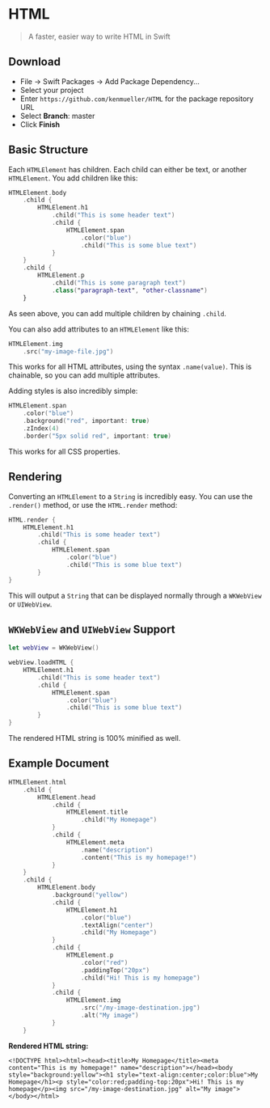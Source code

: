 # HTML

> A faster, easier way to write HTML in Swift

## Download

- File -> Swift Packages -> Add Package Dependency...
- Select your project
- Enter `https://github.com/kenmueller/HTML` for the package repository URL
- Select **Branch**: master
- Click **Finish**

## Basic Structure

Each `HTMLElement` has children. Each child can either be text, or another `HTMLElement`. You add children like this:

```swift
HTMLElement.body
    .child {
        HTMLElement.h1
            .child("This is some header text")
            .child {
                HTMLElement.span
                    .color("blue")
                    .child("This is some blue text")
            }
    }
    .child {
        HTMLElement.p
            .child("This is some paragraph text")
            .class("paragraph-text", "other-classname")
    }
```

As seen above, you can add multiple children by chaining  `.child`.

You can also add attributes to an `HTMLElement` like this:

```swift
HTMLElement.img
    .src("my-image-file.jpg")
```

This works for all HTML attributes, using the syntax `.name(value)`. This is chainable, so you can add multiple attributes.

Adding styles is also incredibly simple:

```swift
HTMLElement.span
    .color("blue")
    .background("red", important: true)
    .zIndex(4)
    .border("5px solid red", important: true)
```

This works for all CSS properties.

## Rendering

Converting an `HTMLElement` to a `String` is incredibly easy. You can use the `.render()` method, or use the `HTML.render` method:

```swift
HTML.render {
    HTMLElement.h1
        .child("This is some header text")
        .child {
            HTMLElement.span
                .color("blue")
                .child("This is some blue text")
        }
}
```

This will output a `String` that can be displayed normally through a `WKWebView` or `UIWebView`.

## `WKWebView` and `UIWebView` Support

```swift
let webView = WKWebView()

webView.loadHTML {
    HTMLElement.h1
        .child("This is some header text")
        .child {
            HTMLElement.span
                .color("blue")
                .child("This is some blue text")
        }
}
```

The rendered HTML string is 100% minified as well.

## Example Document

```swift
HTMLElement.html
    .child {
        HTMLElement.head
            .child {
                HTMLElement.title
                    .child("My Homepage")
            }
            .child {
                HTMLElement.meta
                    .name("description")
                    .content("This is my homepage!")
            }
    }
    .child {
        HTMLElement.body
            .background("yellow")
            .child {
                HTMLElement.h1
                    .color("blue")
                    .textAlign("center")
                    .child("My Homepage")
            }
            .child {
                HTMLElement.p
                    .color("red")
                    .paddingTop("20px")
                    .child("Hi! This is my homepage")
            }
            .child {
                HTMLElement.img
                    .src("/my-image-destination.jpg")
                    .alt("My image")
            }
    }
```

**Rendered HTML string:**

`<!DOCTYPE html><html><head><title>My Homepage</title><meta content="This is my homepage!" name="description"></head><body style="background:yellow"><h1 style="text-align:center;color:blue">My Homepage</h1><p style="color:red;padding-top:20px">Hi! This is my homepage</p><img src="/my-image-destination.jpg" alt="My image"></body></html>`
